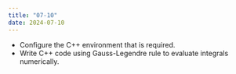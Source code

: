 ```yaml
---
title: "07-10"
date: 2024-07-10
---
```



 - Configure the C++ environment that is required.
 - Write C++ code using Gauss-Legendre rule to evaluate integrals numerically.